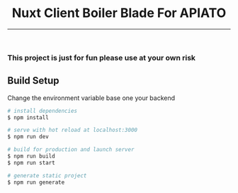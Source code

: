 <div style="text-align:center"><h1>Nuxt Client Boiler Blade For APIATO</h1></div>
<hr>
<div style='text-align: center'>
<img src='https://img.shields.io/badge/nuxt.js-00C58E?style=for-the-badge&logo=nuxtdotjs&logoColor=white' alt=''>
<img src='https://img.shields.io/badge/Google_chrome-4285F4?style=for-the-badge&logo=Google-chrome&logoColor=white' alt=''>
<img src='https://img.shields.io/badge/Vue.js-35495E?style=for-the-badge&logo=vuedotjs&logoColor=4FC08D' alt=''>
<img src='https://img.shields.io/badge/Laravel-FF2D20?style=for-the-badge&logo=laravel&logoColor=white' alt=''>
</div>

### This project is just for fun please use at your own risk
## Build Setup
Change the environment variable base one your backend
```bash
# install dependencies
$ npm install

# serve with hot reload at localhost:3000
$ npm run dev

# build for production and launch server
$ npm run build
$ npm run start

# generate static project
$ npm run generate
```



